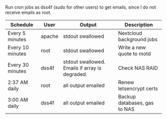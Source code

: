 Run cron jobs as dss4f (sudo for other users) to get emails, since I do not receive emails as root.

| Schedule | User | Output | Description |
| -------- | ---- | -------| ----------- |
| Every 5 minutes | apache | stdout swallowed | Nextcloud background jobs |
| Every 10 minutes | root | stdout swallowed | Write a new quote to motd |
| Every 30 minutes | dss4f | stdout swallowed. Emails if array is degraded. | Check NAS RAID |
| 2:37 AM daily | root | all output emailed | Renew letsencrypt certs |
| 3:00 AM daily | dss4f | all output emailed | Backup databases, gas to NAS |
